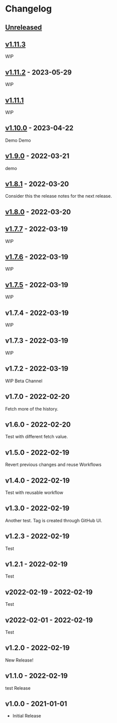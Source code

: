 # Changelog

## [Unreleased](https://github.com/stefanzweifel/git-auto-commit-action-demo-app/compare/v1.11.3...main)

<!-- New Release notes will be placed here automatically -->
## [v1.11.3](https://github.com/stefanzweifel/git-auto-commit-action-demo-app/compare/v1.11.2...v1.11.3)

WIP

## [v1.11.2](https://github.com/stefanzweifel/git-auto-commit-action-demo-app/compare/v1.11.1...v1.11.2) - 2023-05-29

WIP

## [v1.11.1](https://github.com/stefanzweifel/git-auto-commit-action-demo-app/compare/v1.10.0...v1.11.1)

WIP

## [v1.10.0](https://github.com/stefanzweifel/git-auto-commit-action-demo-app/compare/v1.9.0...v1.10.0) - 2023-04-22

Demo Demo

## [v1.9.0](https://github.com/stefanzweifel/git-auto-commit-action-demo-app/compare/v1.8.1...v1.9.0) - 2022-03-21

demo

## [v1.8.1](https://github.com/stefanzweifel/git-auto-commit-action-demo-app/compare/v1.8.0...v1.8.1) - 2022-03-20

Consider this the release notes for the next release.

## [v1.8.0](https://github.com/stefanzweifel/git-auto-commit-action-demo-app/compare/v1.7.7...v1.8.0) - 2022-03-20

## [v1.7.7](https://github.com/stefanzweifel/git-auto-commit-action-demo-app/compare/v1.7.6...v1.7.7) - 2022-03-19

WIP

## [v1.7.6](https://github.com/stefanzweifel/git-auto-commit-action-demo-app/compare/v1.7.5...v1.7.6) - 2022-03-19

WIP

## [v1.7.5](https://github.com/stefanzweifel/git-auto-commit-action-demo-app/compare/v1.7.4...v1.7.5) - 2022-03-19

WIP

## v1.7.4 - 2022-03-19

WIP

## v1.7.3 - 2022-03-19

WIP

## v1.7.2 - 2022-03-19

WIP Beta Channel

## v1.7.0 - 2022-02-20

Fetch more of the history.

## v1.6.0 - 2022-02-20

Test with different fetch value.

## v1.5.0 - 2022-02-19

Revert previous changes and reuse Workflows

## v1.4.0 - 2022-02-19

Test with reusable workflow

## v1.3.0 - 2022-02-19

Another test. Tag is created through GitHub UI.

## v1.2.3 - 2022-02-19

Test

## v1.2.1 - 2022-02-19

Test

## v2022-02-19 - 2022-02-19

Test

## v2022-02-01 - 2022-02-19

Test

## v1.2.0 - 2022-02-19

New Release!

## v1.1.0 - 2022-02-19

test Release

## v1.0.0 - 2021-01-01

- Initial Release
